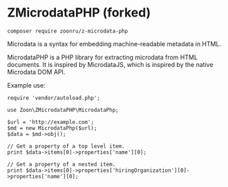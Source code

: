 ZMicrodataPHP (forked)
============

```
composer require zoonru/z-microdata-php
```

Microdata is a syntax for embedding machine-readable metadata in HTML.

MicrodataPHP is a PHP library for extracting microdata from HTML documents. It
is inspired by MicrodataJS, which is inspired by the native Microdata DOM API.

Example use:

```
require 'vendor/autoload.php';

use Zoon\ZMicrodataPHP\MicrodataPhp;

$url = 'http://example.com';
$md = new MicrodataPhp($url);
$data = $md->obj();

// Get a property of a top level item.
print $data->items[0]->properties['name'][0];

// Get a property of a nested item.
print $data->items[0]->properties['hiringOrganization'][0]->properties['name'][0];
```
